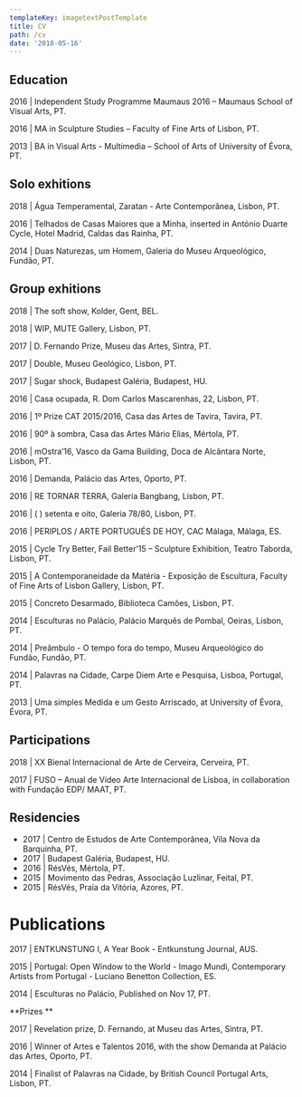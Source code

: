 ```yaml
---
templateKey: imagetextPostTemplate
title: CV
path: /cv
date: '2018-05-16'
---
```

## Education

2016 | Independent Study Programme Maumaus 2016 – Maumaus School of Visual Arts, PT. 

2016 | MA in Sculpture Studies – Faculty of Fine Arts of Lisbon, PT.

2013 | BA in Visual Arts - Multimedia – School of Arts of University of Évora, PT.



## Solo exhitions

2018 | Água Temperamental, Zaratan - Arte Contemporânea, Lisbon, PT. 

2016 | Telhados de Casas Maiores que a Minha, inserted in António Duarte Cycle, Hotel Madrid, Caldas das Rainha, PT. 

2014 | Duas Naturezas, um Homem, Galeria do Museu Arqueológico, Fundão, PT.



## Group exhitions 

2018 | The soft show, Kolder, Gent, BEL. 

2018 | WIP, MUTE Gallery, Lisbon, PT. 

2017 | D. Fernando Prize, Museu das Artes, Sintra, PT. 

2017 | Double, Museu Geológico, Lisbon, PT. 

2017 | Sugar shock, Budapest Galéria, Budapest, HU. 

2016 | Casa ocupada, R. Dom Carlos Mascarenhas, 22, Lisbon, PT. 

2016 | 1º Prize CAT 2015/2016, Casa das Artes de Tavira, Tavira, PT. 

2016 | 90º à sombra, Casa das Artes Mário Elias, Mértola, PT. 

2016 | mOstra’16, Vasco da Gama Building, Doca de Alcântara Norte, Lisbon, PT. 

2016 | Demanda, Palácio das Artes, Oporto, PT. 

2016 | RE TORNAR TERRA, Galeria Bangbang, Lisbon, PT. 

2016 | ( ) setenta e oito, Galeria 78/80, Lisbon, PT. 

2016 | PERIPLOS / ARTE PORTUGUÉS DE HOY, CAC Málaga, Málaga, ES. 

2015 | Cycle Try Better, Fail Better’15 – Sculpture Exhibition, Teatro Taborda, Lisbon, PT.

2015 | A Contemporaneidade da Matéria - Exposição de Escultura, Faculty of Fine Arts of Lisbon Gallery, Lisbon, PT. 

2015 | Concreto Desarmado, Biblioteca Camões, Lisbon, PT.

2014 | Esculturas no Palácio, Palácio Marquês de Pombal, Oeiras, Lisbon, PT.

2014 | Preâmbulo - O tempo fora do tempo, Museu Arqueológico do Fundão, Fundão, PT.

2014 | Palavras na Cidade, Carpe Diem Arte e Pesquisa, Lisboa, Portugal, PT.

2013 | Uma simples Medida e um Gesto Arriscado, at University of Évora, Évora, PT. 



## Participations

2018 | XX Bienal Internacional de Arte de Cerveira, Cerveira, PT. 

2017 | FUSO – Anual de Vídeo Arte Internacional de Lisboa, in collaboration with Fundação EDP/ MAAT, PT.



## Residencies

* 2017 | Centro de Estudos de Arte Contemporânea, Vila Nova da Barquinha, PT. 
* 2017 | Budapest Galéria, Budapest, HU.
* 2016 | RésVés, Mértola, PT.
* 2015 | Movimento das Pedras, Associação Luzlinar, Feital, PT. 
* 2015 | RésVés, Praia da Vitória, Azores, PT.



# Publications

2017 | ENTKUNSTUNG I, A Year Book - Entkunstung Journal, AUS.

2015 | Portugal: Open Window to the World - Imago Mundi, Contemporary Artists from Portugal - Luciano Benetton Collection, ES. 

2014 | Esculturas no Palácio, Published on Nov 17, PT.



**Prizes **

2017 | Revelation prize, D. Fernando, at Museu das Artes, Sintra, PT. 

2016 | Winner of Artes e Talentos 2016, with the show Demanda at Palácio das Artes, Oporto, PT.

2014 | Finalist of Palavras na Cidade, by British Council Portugal Arts, Lisbon, PT.
